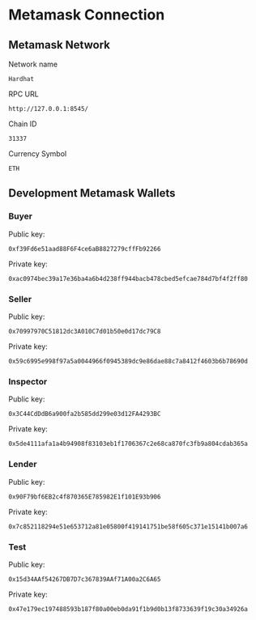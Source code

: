 # Metamask Connection

## Metamask Network

Network name

```
Hardhat
```

RPC URL

```
http://127.0.0.1:8545/
```

Chain ID

```
31337
```

Currency Symbol

```
ETH
```

## Development Metamask Wallets

### Buyer

Public key:

```
0xf39Fd6e51aad88F6F4ce6aB8827279cffFb92266
```

Private key:

```
0xac0974bec39a17e36ba4a6b4d238ff944bacb478cbed5efcae784d7bf4f2ff80
```

### Seller

Public key:

```
0x70997970C51812dc3A010C7d01b50e0d17dc79C8
```

Private key:

```
0x59c6995e998f97a5a0044966f0945389dc9e86dae88c7a8412f4603b6b78690d
```

### Inspector

Public key:

```
0x3C44CdDdB6a900fa2b585dd299e03d12FA4293BC
```

Private key:

```
0x5de4111afa1a4b94908f83103eb1f1706367c2e68ca870fc3fb9a804cdab365a
```

### Lender

Public key:

```
0x90F79bf6EB2c4f870365E785982E1f101E93b906
```

Private key:

```
0x7c852118294e51e653712a81e05800f419141751be58f605c371e15141b007a6
```

### Test

Public key:

```
0x15d34AAf54267DB7D7c367839AAf71A00a2C6A65
```

Private key:

```
0x47e179ec197488593b187f80a00eb0da91f1b9d0b13f8733639f19c30a34926a
```
